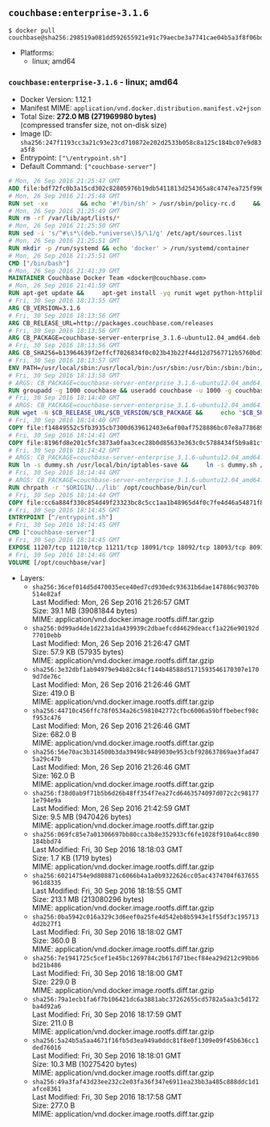 ## `couchbase:enterprise-3.1.6`

```console
$ docker pull couchbase@sha256:298519a081dd592655921e91c79aecbe3a7741cae04b5a3f8f06bda3b7bec6a6
```

-	Platforms:
	-	linux; amd64

### `couchbase:enterprise-3.1.6` - linux; amd64

-	Docker Version: 1.12.1
-	Manifest MIME: `application/vnd.docker.distribution.manifest.v2+json`
-	Total Size: **272.0 MB (271969980 bytes)**  
	(compressed transfer size, not on-disk size)
-	Image ID: `sha256:247f1193cc3a21c93e23cd710872e202d2533b058c8a125c184bc07e9d83a5f8`
-	Entrypoint: `["\/entrypoint.sh"]`
-	Default Command: `["couchbase-server"]`

```dockerfile
# Mon, 26 Sep 2016 21:25:47 GMT
ADD file:bdf72fc0b3a15cd302c82805976b19db5411813d254365a8c4747ea725f996f2 in / 
# Mon, 26 Sep 2016 21:25:48 GMT
RUN set -xe 		&& echo '#!/bin/sh' > /usr/sbin/policy-rc.d 	&& echo 'exit 101' >> /usr/sbin/policy-rc.d 	&& chmod +x /usr/sbin/policy-rc.d 		&& dpkg-divert --local --rename --add /sbin/initctl 	&& cp -a /usr/sbin/policy-rc.d /sbin/initctl 	&& sed -i 's/^exit.*/exit 0/' /sbin/initctl 		&& echo 'force-unsafe-io' > /etc/dpkg/dpkg.cfg.d/docker-apt-speedup 		&& echo 'DPkg::Post-Invoke { "rm -f /var/cache/apt/archives/*.deb /var/cache/apt/archives/partial/*.deb /var/cache/apt/*.bin || true"; };' > /etc/apt/apt.conf.d/docker-clean 	&& echo 'APT::Update::Post-Invoke { "rm -f /var/cache/apt/archives/*.deb /var/cache/apt/archives/partial/*.deb /var/cache/apt/*.bin || true"; };' >> /etc/apt/apt.conf.d/docker-clean 	&& echo 'Dir::Cache::pkgcache ""; Dir::Cache::srcpkgcache "";' >> /etc/apt/apt.conf.d/docker-clean 		&& echo 'Acquire::Languages "none";' > /etc/apt/apt.conf.d/docker-no-languages 		&& echo 'Acquire::GzipIndexes "true"; Acquire::CompressionTypes::Order:: "gz";' > /etc/apt/apt.conf.d/docker-gzip-indexes 		&& echo 'Apt::AutoRemove::SuggestsImportant "false";' > /etc/apt/apt.conf.d/docker-autoremove-suggests
# Mon, 26 Sep 2016 21:25:49 GMT
RUN rm -rf /var/lib/apt/lists/*
# Mon, 26 Sep 2016 21:25:50 GMT
RUN sed -i 's/^#\s*\(deb.*universe\)$/\1/g' /etc/apt/sources.list
# Mon, 26 Sep 2016 21:25:51 GMT
RUN mkdir -p /run/systemd && echo 'docker' > /run/systemd/container
# Mon, 26 Sep 2016 21:25:51 GMT
CMD ["/bin/bash"]
# Mon, 26 Sep 2016 21:41:39 GMT
MAINTAINER Couchbase Docker Team <docker@couchbase.com>
# Mon, 26 Sep 2016 21:41:59 GMT
RUN apt-get update &&     apt-get install -yq runit wget python-httplib2 chrpath     lsof lshw sysstat net-tools numactl  &&     apt-get autoremove && apt-get clean &&     rm -rf /var/lib/apt/lists/* /tmp/* /var/tmp/*
# Fri, 30 Sep 2016 18:13:55 GMT
ARG CB_VERSION=3.1.6
# Fri, 30 Sep 2016 18:13:56 GMT
ARG CB_RELEASE_URL=http://packages.couchbase.com/releases
# Fri, 30 Sep 2016 18:13:56 GMT
ARG CB_PACKAGE=couchbase-server-enterprise_3.1.6-ubuntu12.04_amd64.deb
# Fri, 30 Sep 2016 18:13:56 GMT
ARG CB_SHA256=b13964639f2effcf7026834f0c023b43b22f44d12d7567712b5760bd1829ad6b
# Fri, 30 Sep 2016 18:13:57 GMT
ENV PATH=/usr/local/sbin:/usr/local/bin:/usr/sbin:/usr/bin:/sbin:/bin:/opt/couchbase/bin:/opt/couchbase/bin/tools:/opt/couchbase/bin/install
# Fri, 30 Sep 2016 18:13:58 GMT
# ARGS: CB_PACKAGE=couchbase-server-enterprise_3.1.6-ubuntu12.04_amd64.deb CB_RELEASE_URL=http://packages.couchbase.com/releases CB_SHA256=b13964639f2effcf7026834f0c023b43b22f44d12d7567712b5760bd1829ad6b CB_VERSION=3.1.6
RUN groupadd -g 1000 couchbase && useradd couchbase -u 1000 -g couchbase -M
# Fri, 30 Sep 2016 18:14:40 GMT
# ARGS: CB_PACKAGE=couchbase-server-enterprise_3.1.6-ubuntu12.04_amd64.deb CB_RELEASE_URL=http://packages.couchbase.com/releases CB_SHA256=b13964639f2effcf7026834f0c023b43b22f44d12d7567712b5760bd1829ad6b CB_VERSION=3.1.6
RUN wget -N $CB_RELEASE_URL/$CB_VERSION/$CB_PACKAGE &&     echo "$CB_SHA256  $CB_PACKAGE" | sha256sum -c - &&     dpkg -i ./$CB_PACKAGE && rm -f ./$CB_PACKAGE
# Fri, 30 Sep 2016 18:14:40 GMT
COPY file:f14849552c5fb3935cb7300d639612403e6af00af7528886bc07e8a778689a7e in /etc/service/couchbase-server/run 
# Fri, 30 Sep 2016 18:14:41 GMT
COPY file:8196fd8e201c5fc3873a0faa3cec28b0d85633e363c0c5788434f5b9a81cfa5b in /usr/local/bin/ 
# Fri, 30 Sep 2016 18:14:42 GMT
# ARGS: CB_PACKAGE=couchbase-server-enterprise_3.1.6-ubuntu12.04_amd64.deb CB_RELEASE_URL=http://packages.couchbase.com/releases CB_SHA256=b13964639f2effcf7026834f0c023b43b22f44d12d7567712b5760bd1829ad6b CB_VERSION=3.1.6
RUN ln -s dummy.sh /usr/local/bin/iptables-save &&     ln -s dummy.sh /usr/local/bin/lvdisplay &&     ln -s dummy.sh /usr/local/bin/vgdisplay &&     ln -s dummy.sh /usr/local/bin/pvdisplay
# Fri, 30 Sep 2016 18:14:44 GMT
# ARGS: CB_PACKAGE=couchbase-server-enterprise_3.1.6-ubuntu12.04_amd64.deb CB_RELEASE_URL=http://packages.couchbase.com/releases CB_SHA256=b13964639f2effcf7026834f0c023b43b22f44d12d7567712b5760bd1829ad6b CB_VERSION=3.1.6
RUN chrpath -r '$ORIGIN/../lib' /opt/couchbase/bin/curl
# Fri, 30 Sep 2016 18:14:44 GMT
COPY file:cc6a884f330c854d49f23323bc8c5cc1aa1b48965d4f0c7fe4d46a54871f866f in / 
# Fri, 30 Sep 2016 18:14:45 GMT
ENTRYPOINT ["/entrypoint.sh"]
# Fri, 30 Sep 2016 18:14:45 GMT
CMD ["couchbase-server"]
# Fri, 30 Sep 2016 18:14:45 GMT
EXPOSE 11207/tcp 11210/tcp 11211/tcp 18091/tcp 18092/tcp 18093/tcp 8091/tcp 8092/tcp 8093/tcp 8094/tcp
# Fri, 30 Sep 2016 18:14:46 GMT
VOLUME [/opt/couchbase/var]
```

-	Layers:
	-	`sha256:36cef014d5d470035ece40ed7cd930edc93631b6dae147886c90370b514e82af`  
		Last Modified: Mon, 26 Sep 2016 21:26:57 GMT  
		Size: 39.1 MB (39081844 bytes)  
		MIME: application/vnd.docker.image.rootfs.diff.tar.gzip
	-	`sha256:0d99ad4de1d223a1da439939c2dbaefcdd4629deaccf1a226e90192d77010ebb`  
		Last Modified: Mon, 26 Sep 2016 21:26:47 GMT  
		Size: 57.9 KB (57935 bytes)  
		MIME: application/vnd.docker.image.rootfs.diff.tar.gzip
	-	`sha256:3e32dbf1ab94979e94b82c84cf144b48588d5171593546170307e1709d7de76c`  
		Last Modified: Mon, 26 Sep 2016 21:26:46 GMT  
		Size: 419.0 B  
		MIME: application/vnd.docker.image.rootfs.diff.tar.gzip
	-	`sha256:44710c456ffc78f0534a26c5981042772cfbc6006a59bffbebecf98cf953c476`  
		Last Modified: Mon, 26 Sep 2016 21:26:46 GMT  
		Size: 682.0 B  
		MIME: application/vnd.docker.image.rootfs.diff.tar.gzip
	-	`sha256:56e70ac3b314500b3da39498c9489030e953cbf928637869ae3fad475a29c47b`  
		Last Modified: Mon, 26 Sep 2016 21:26:46 GMT  
		Size: 162.0 B  
		MIME: application/vnd.docker.image.rootfs.diff.tar.gzip
	-	`sha256:f38d0ab9f71b5b6d26b48ff354f7ea27cd6463574097d072c2c981771e794e9a`  
		Last Modified: Mon, 26 Sep 2016 21:42:59 GMT  
		Size: 9.5 MB (9470426 bytes)  
		MIME: application/vnd.docker.image.rootfs.diff.tar.gzip
	-	`sha256:069fc85e7a01306697bb80cca3b8e352933cf6fe1028f910a64cc890184bbd74`  
		Last Modified: Fri, 30 Sep 2016 18:18:03 GMT  
		Size: 1.7 KB (1719 bytes)  
		MIME: application/vnd.docker.image.rootfs.diff.tar.gzip
	-	`sha256:60214754e9d808871c6066b4a1a0b9322626cc05ac4374704f637655961d8335`  
		Last Modified: Fri, 30 Sep 2016 18:18:55 GMT  
		Size: 213.1 MB (213080296 bytes)  
		MIME: application/vnd.docker.image.rootfs.diff.tar.gzip
	-	`sha256:0ba5942c016a329c3d6eef0a25fe4d542eb8b5943e1f55df3c1957134d2b27f1`  
		Last Modified: Fri, 30 Sep 2016 18:18:02 GMT  
		Size: 360.0 B  
		MIME: application/vnd.docker.image.rootfs.diff.tar.gzip
	-	`sha256:7e1941725c5cef1e45bc1269784c2b617d71becf84ea29d212c99bb6bd21b486`  
		Last Modified: Fri, 30 Sep 2016 18:18:00 GMT  
		Size: 229.0 B  
		MIME: application/vnd.docker.image.rootfs.diff.tar.gzip
	-	`sha256:79a1ecb1fa6f7b106421dc6a3881abc37262655cd5782a5aa3c5d172ba4d92a6`  
		Last Modified: Fri, 30 Sep 2016 18:17:59 GMT  
		Size: 211.0 B  
		MIME: application/vnd.docker.image.rootfs.diff.tar.gzip
	-	`sha256:5a24b5a5aa4671f16fb5d3ea949a0ddc81f8e0f1309e09f45b636cc1ded76016`  
		Last Modified: Fri, 30 Sep 2016 18:18:01 GMT  
		Size: 10.3 MB (10275420 bytes)  
		MIME: application/vnd.docker.image.rootfs.diff.tar.gzip
	-	`sha256:49a3faf43d23ee232c2e03fa36f347e6911ea23bb3a485c888ddc1d1afce8361`  
		Last Modified: Fri, 30 Sep 2016 18:17:58 GMT  
		Size: 277.0 B  
		MIME: application/vnd.docker.image.rootfs.diff.tar.gzip
